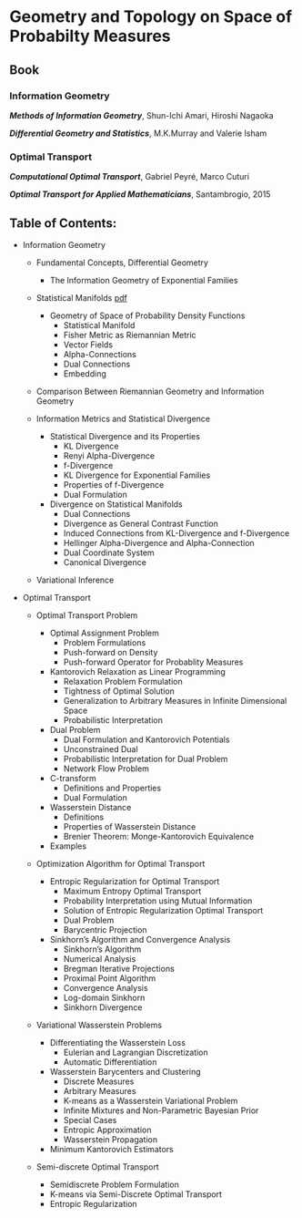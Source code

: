 # Geometry and Topology on Space of Probabilty Measures

## Book 

### Information Geometry

***Methods of Information Geometry***, Shun-Ichi Amari, Hiroshi Nagaoka

***Differential Geometry and Statistics***, M.K.Murray and Valerie Isham

### Optimal Transport

***Computational Optimal Transport***, Gabriel Peyré, Marco Cuturi

***Optimal Transport for Applied Mathematicians***, Santambrogio, 2015

## Table of Contents:
- Information Geometry
  - Fundamental Concepts, Differential Geometry
    - The Information Geometry of Exponential Families
    
  - Statistical Manifolds [pdf](./info_geo_1_info_geometry.pdf)
    - Geometry of Space of Probability Density Functions
      - Statistical Manifold
      - Fisher Metric as Riemannian Metric
      - Vector Fields
      - Alpha-Connections
      - Dual Connections 
      - Embedding
   
  - Comparison Between Riemannian Geometry and Information Geometry
   
  - Information Metrics and Statistical Divergence
    - Statistical Divergence and its Properties
      - KL Divergence
      - Renyi Alpha-Divergence
      - f-Divergence
      - KL Divergence for Exponential Families
      - Properties of f-Divergence
      - Dual Formulation
    - Divergence on Statistical Manifolds
      - Dual Connections
      - Divergence as General Contrast Function
      - Induced Connections from KL-Divergence and f-Divergence
      - Hellinger Alpha-Divergence and Alpha-Connection
      - Dual Coordinate System
      - Canonical Divergence
  
  - Variational Inference

- Optimal Transport
  - Optimal Transport Problem
    - Optimal Assignment Problem
      - Problem Formulations
      - Push-forward on Density
      - Push-forward Operator for Probablity Measures
    - Kantorovich Relaxation as Linear Programming
      - Relaxation Problem Formulation
      - Tightness of Optimal Solution
      - Generalization to Arbitrary Measures in Infinite Dimensional Space
      - Probabilistic Interpretation
    - Dual Problem
      - Dual Formulation and Kantorovich Potentials
      - Unconstrained Dual
      - Probabilistic Interpretation for Dual Problem
      - Network Flow Problem
    - C-transform
      - Definitions and Properties
      - Dual Formulation 
    - Wasserstein Distance
      - Definitions
      - Properties of Wasserstein Distance
      - Brenier Theorem: Monge-Kantorovich Equivalence  
    - Examples 

  - Optimization Algorithm for Optimal Transport
    - Entropic Regularization for Optimal Transport
      - Maximum Entropy Optimal Transport
      - Probability Interpretation using Mutual Information
      - Solution of Entropic Regularization Optimal Transport
      - Dual Problem
      - Barycentric Projection
    - Sinkhorn’s Algorithm and Convergence Analysis
      - Sinkhorn’s Algorithm
      - Numerical Analysis
      - Bregman Iterative Projections
      - Proximal Point Algorithm
      - Convergence Analysis
      - Log-domain Sinkhorn
      - Sinkhorn Divergence

  - Variational Wasserstein Problems
    - Differentiating the Wasserstein Loss
      - Eulerian and Lagrangian Discretization
      - Automatic Differentiation
    - Wasserstein Barycenters and Clustering
      - Discrete Measures
      - Arbitrary Measures
      - K-means as a Wasserstein Variational Problem
      - Infinite Mixtures and Non-Parametric Bayesian Prior
      - Special Cases
      - Entropic Approximation
      - Wasserstein Propagation
    - Minimum Kantorovich Estimators 

  - Semi-discrete Optimal Transport
    - Semidiscrete Problem Formulation
    - K-means via Semi-Discrete Optimal Transport
    - Entropic Regularization


